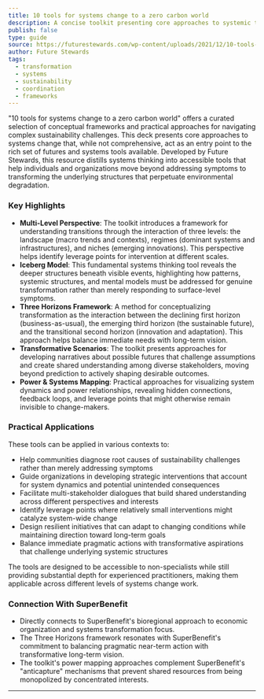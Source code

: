 ```yaml
---
title: 10 tools for systems change to a zero carbon world
description: A concise toolkit presenting core approaches to systemic transformation for sustainability, offering practical frameworks for understanding and addressing complex climate challenges.
publish: false
type: guide
source: https://futurestewards.com/wp-content/uploads/2021/12/10-tools-for-systems-change-to-a-zero-carbon-world.pdf
author: Future Stewards
tags:
  - transformation
  - systems
  - sustainability
  - coordination
  - frameworks
---
```


"10 tools for systems change to a zero carbon world" offers a curated selection of conceptual frameworks and practical approaches for navigating complex sustainability challenges. This deck presents core approaches to systems change that, while not comprehensive, act as an entry point to the rich set of futures and systems tools available. Developed by Future Stewards, this resource distills systems thinking into accessible tools that help individuals and organizations move beyond addressing symptoms to transforming the underlying structures that perpetuate environmental degradation.

### Key Highlights
- **Multi-Level Perspective**: The toolkit introduces a framework for understanding transitions through the interaction of three levels: the landscape (macro trends and contexts), regimes (dominant systems and infrastructures), and niches (emerging innovations). This perspective helps identify leverage points for intervention at different scales.
- **Iceberg Model**: This fundamental systems thinking tool reveals the deeper structures beneath visible events, highlighting how patterns, systemic structures, and mental models must be addressed for genuine transformation rather than merely responding to surface-level symptoms.
- **Three Horizons Framework**: A method for conceptualizing transformation as the interaction between the declining first horizon (business-as-usual), the emerging third horizon (the sustainable future), and the transitional second horizon (innovation and adaptation). This approach helps balance immediate needs with long-term vision.
- **Transformative Scenarios**: The toolkit presents approaches for developing narratives about possible futures that challenge assumptions and create shared understanding among diverse stakeholders, moving beyond prediction to actively shaping desirable outcomes.
- **Power & Systems Mapping**: Practical approaches for visualizing system dynamics and power relationships, revealing hidden connections, feedback loops, and leverage points that might otherwise remain invisible to change-makers.

### Practical Applications

These tools can be applied in various contexts to:

- Help communities diagnose root causes of sustainability challenges rather than merely addressing symptoms
- Guide organizations in developing strategic interventions that account for system dynamics and potential unintended consequences
- Facilitate multi-stakeholder dialogues that build shared understanding across different perspectives and interests
- Identify leverage points where relatively small interventions might catalyze system-wide change
- Design resilient initiatives that can adapt to changing conditions while maintaining direction toward long-term goals
- Balance immediate pragmatic actions with transformative aspirations that challenge underlying systemic structures

The tools are designed to be accessible to non-specialists while still providing substantial depth for experienced practitioners, making them applicable across different levels of systems change work.

### Connection With SuperBenefit

- Directly connects to SuperBenefit's bioregional approach to economic organization and systems transformation focus.
- The Three Horizons framework resonates with SuperBenefit's commitment to balancing pragmatic near-term action with transformative long-term vision.
- The toolkit's power mapping approaches complement SuperBenefit's "anticapture" mechanisms that prevent shared resources from being monopolized by concentrated interests.

---

